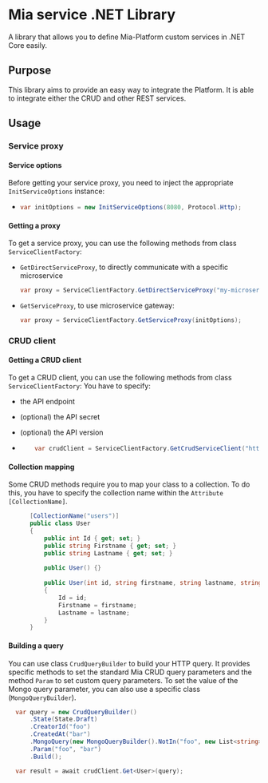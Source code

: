 # Mia service .NET Library
A library that allows you to define Mia-Platform custom services in .NET Core easily.

## Purpose
This library aims to provide an easy way to integrate the Platform.
It is able to integrate either the CRUD and other REST services.

## Usage
### Service proxy
#### Service options
Before getting your service proxy, you need to inject the appropriate `InitServiceOptions` instance:
 +  ```csharp
    var initOptions = new InitServiceOptions(8080, Protocol.Http);
    ```

#### Getting a proxy
To get a service proxy, you can use the following methods from class `ServiceClientFactory`:

+ `GetDirectServiceProxy`, to directly communicate with a specific microservice
    ```csharp
    var proxy = ServiceClientFactory.GetDirectServiceProxy("my-microservice", initOptions);
    ``` 

+ `GetServiceProxy`, to use microservice gateway:
     ```csharp
    var proxy = ServiceClientFactory.GetServiceProxy(initOptions);
    ``` 
### CRUD client

#### Getting a CRUD client
To get a CRUD client, you can use the following methods from class `ServiceClientFactory`:
You have to specify:
+ the API endpoint
+ (optional) the API secret
+ (optional) the API version

 +  ```csharp
        var crudClient = ServiceClientFactory.GetCrudServiceClient("http://localhost:300O", "my-secret", 3);
    ```

 #### Collection mapping
 Some CRUD methods require you to map your class to a collection. To do this, you have to specify the collection name within the `Attribute` ``[CollectionName]``.   
  ```csharp
        [CollectionName("users")]
        public class User
        {
            public int Id { get; set; }
            public string Firstname { get; set; }
            public string Lastname { get; set; }
    
            public User() {}
    
            public User(int id, string firstname, string lastname, string status)
            {
                Id = id;
                Firstname = firstname;
                Lastname = lastname;
            }
        }
  ``` 

 #### Building a query
 You can use class `CrudQueryBuilder` to build your HTTP query.
 It provides specific methods to set the standard Mia CRUD query parameters and the method `Param` to set custom query parameters.
 To set the value of the Mongo query parameter, you can also use a specific class (`MongoQueryBuilder`).
  ```csharp
    var query = new CrudQueryBuilder()
        .State(State.Draft)
        .CreatorId("foo")
        .CreatedAt("bar")
        .MongoQuery(new MongoQueryBuilder().NotIn("foo", new List<string>{"bar", "baz"}))
        .Param("foo", "bar")
        .Build();

    var result = await crudClient.Get<User>(query);
  ``` 



